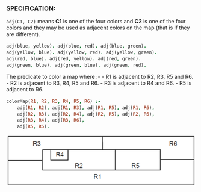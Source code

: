 ### SPECIFICATION:
`adj(C1, C2)` means **C1** is one of the four colors and **C2** is one of the four colors and they may be used as adjacent colors on the map (that is if they are different).

````prolog
adj(blue, yellow). adj(blue, red). adj(blue, green).
adj(yellow, blue). adj(yellow, red). adj(yellow, green).
adj(red, blue). adj(red, yellow). adj(red, green).
adj(green, blue). adj(green, blue). adj(green, red).
````

The predicate to color a map where :-
    - R1 is adjacent to R2, R3, R5 and R6.
    - R2 is adjacent to R3, R4, R5 and R6.
    - R3 is adjacent to R4 and R6.
    - R5 is adjacent to R6.

````prolog
colorMap(R1, R2, R3, R4, R5, R6) :-
    adj(R1, R2), adj(R1, R3), adj(R1, R5), adj(R1, R6),
    adj(R2, R3), adj(R2, R4), adj(R2, R5), adj(R2, R6),
    adj(R3, R4), adj(R3, R6), 
    adj(R5, R6). 
````

![image](https://raw.githubusercontent.com/Meir017/static-files/master/prolog/Four%20color%20theorem/Four%20color%20theorem.png)

